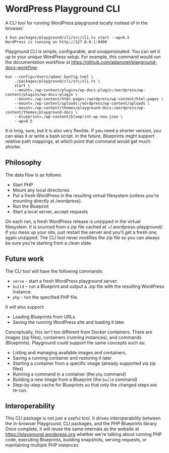 # WordPress Playground CLI

A CLI tool for running WordPress playground locally instead of in the browser:

```shell
$ bun packages/playground/cli/src/cli.ts start --wp=6.5
WordPress is running on http://127.0.0.1:9400
```

Playground CLI is simple, configurable, and unoppinionated. You can set it up
to your unique WordPress setup. For example, this command would run the documentation
workflow at https://github.com/adamziel/playground-docs-workflow:

```shell
bun --config=/Users/adam/.bunfig.toml \
    ./packages/playground/cli/src/cli.ts \
    start \
    --mount=./wp-content/plugins/wp-docs-plugin:/wordpress/wp-content/plugins/wp-docs-plugin \
    --mount=./wp-content/html-pages:/wordpress/wp-content/html-pages \
    --mount=./wp-content/uploads:/wordpress/wp-content/uploads \
    --mount=./wp-content/themes/playground-docs:/wordpress/wp-content/themes/playground-docs \
    --blueprint=./wp-content/blueprint-wp-now.json \
    --wp=6.5
```

It is long, sure, but it is also very flexible. If you need a shorter version, you can alias
it or write a bash script. In the future, Blueprints might support relative path mappings,
at which point that command would get much shorter.

## Philosophy

The data flow is as follows:

-   Start PHP
-   Mount any local directories
-   Put a fresh WordPress in the resulting virtual filesystem (unless you're mounting directly at /wordpress).
-   Run the Blueprint
-   Start a local server, accept requests

On each run, a fresh WordPress release is unzipped in the virtual filesystem. It is sourced
from a zip file cached at ~/.wordpress-playground/. If you mess up your site, just restart the
server and you'll get a fresh one, again unzipped. The CLI tool never modifies the zip file
so you can always be sure you're starting from a clean slate.

## Future work

The CLI tool will have the following commands:

-   `serve` - start a fresh WordPress playground server.
-   `build` – run a Blueprint and output a .zip file with the resulting WordPress instance.
-   `php` - run the specified PHP file.

It will also support:

-   Loading Blueprints from URLs.
-   Saving the running WordPress site and loading it later.

Conceptually, this isn't too different from Docker containers. There are images (zip files),
containers (running instances), and commands (Blueprints). Playground could support the same
concepts such as:

-   Listing and managing available images and containers.
-   Saving a running container and restoring it later
-   Starting a container from a specific image (already supported via zip files)
-   Running a command in a container (the `php` command)
-   Building a new image from a Blueprint (the `build` command)
-   Step-by-step cache for Blueprints so that only the changed steps are re-run.

## Interoperability

This CLI package is not just a useful tool. It drives interoperability between the in-browser
Playground, CLI packages, and the PHP Blueprints library. Once complete, it will reuse the
same internals as the website at https://playground.wordpress.org whether we're talking about
running PHP code, executing Blueprints, building snapshots, serving requests, or maintaining
multiple PHP instances
